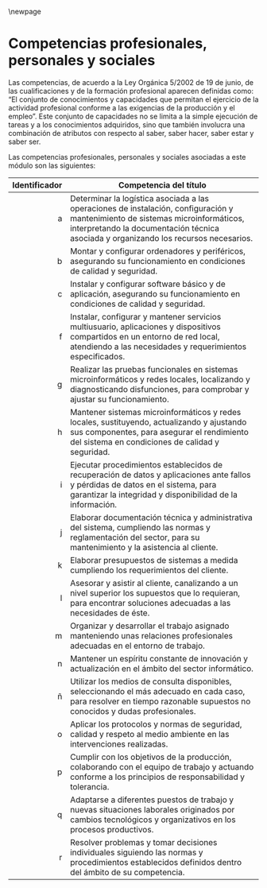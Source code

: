 \newpage 

# Competencias profesionales, personales y sociales

Las competencias, de acuerdo a la Ley Orgánica 5/2002 de 19 de junio, de las cualificaciones y de la formación profesional aparecen definidas como:
“El conjunto de conocimientos y capacidades que permitan el ejercicio de la actividad profesional conforme a las exigencias de la producción y el empleo”.
Este conjunto de capacidades no se limita a la simple ejecución de tareas y a los conocimientos adquiridos, sino que también involucra una combinación de
atributos con respecto al saber, saber hacer, saber estar y saber ser.

Las competencias profesionales, personales y sociales asociadas a este módulo son las siguientes:

| Identificador | Competencia del título                                                                                                                                                                                                 |
| -:            | -----------                                                                                                                                                                                                            |
| a             | Determinar la logística asociada a las operaciones de instalación, configuración y mantenimiento de sistemas microinformáticos, interpretando la documentación técnica asociada y organizando los recursos necesarios. |
| b             | Montar y configurar ordenadores y periféricos, asegurando su funcionamiento en condiciones de calidad y seguridad.                                                                                                     |
| c             | Instalar y configurar software básico y de aplicación, asegurando su funcionamiento en condiciones de calidad y seguridad.                                                                                             |
| f             | Instalar, configurar y mantener servicios multiusuario, aplicaciones y dispositivos compartidos en un entorno de red local, atendiendo a las necesidades y requerimientos especificados.                               |
| g             | Realizar las pruebas funcionales en sistemas microinformáticos y redes locales, localizando y diagnosticando disfunciones, para comprobar y ajustar su funcionamiento.                                                 |
| h             | Mantener sistemas microinformáticos y redes locales, sustituyendo, actualizando y ajustando sus componentes, para asegurar el rendimiento del sistema en condiciones de calidad y seguridad.                           |
| i             | Ejecutar procedimientos establecidos de recuperación de datos y aplicaciones ante fallos y pérdidas de datos en el sistema, para garantizar la integridad y disponibilidad de la información.                          |
| j             | Elaborar documentación técnica y administrativa del sistema, cumpliendo las normas y reglamentación del sector, para su mantenimiento y la asistencia al cliente.                                                      |
| k             | Elaborar presupuestos de sistemas a medida cumpliendo los requerimientos del cliente.                                                                                                                                  |
| l             | Asesorar y asistir al cliente, canalizando a un nivel superior los supuestos que lo requieran, para encontrar soluciones adecuadas a las necesidades de éste.                                                          |
| m             | Organizar y desarrollar el trabajo asignado manteniendo unas relaciones profesionales adecuadas en el entorno de trabajo.                                                                                              |
| n             | Mantener un espíritu constante de innovación y actualización en el ámbito del sector informático.                                                                                                                      |
| ñ             | Utilizar los medios de consulta disponibles, seleccionando el más adecuado en cada caso, para resolver en tiempo razonable supuestos no conocidos y dudas profesionales.                                               |
| o             | Aplicar los protocolos y normas de seguridad, calidad y respeto al medio ambiente en las intervenciones realizadas.                                                                                                    | 
| p             | Cumplir con los objetivos de la producción, colaborando con el equipo de trabajo y actuando conforme a los principios de responsabilidad y tolerancia.                                                                 | 
| q             | Adaptarse a diferentes puestos de trabajo y nuevas situaciones laborales originados por cambios tecnológicos y organizativos en los procesos productivos.                                                              | 
| r             | Resolver problemas y tomar decisiones individuales siguiendo las normas y procedimientos establecidos definidos dentro del ámbito de su competencia.                                                                   | 
